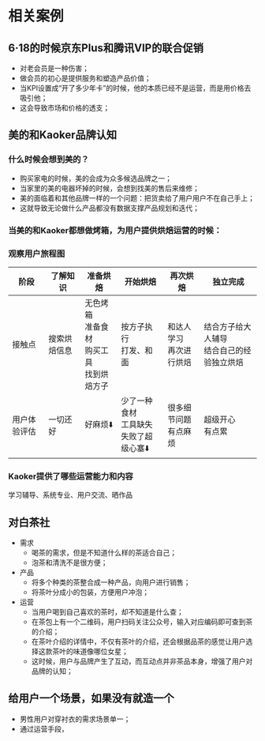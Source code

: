 # 相关案例

##  6·18的时候京东Plus和腾讯VIP的联合促销

- 对老会员是一种伤害；
- 做会员的初心是提供服务和塑造产品价值；
- 当KPI设置成“开了多少年卡”的时候，他的本质已经不是运营，而是用价格去吸引他；
- 这会导致市场和价格的透支；

## 美的和Kaoker品牌认知

### 什么时候会想到美的？

- 购买家电的时候，美的会成为众多候选品牌之一；
- 当家里的美的电器坏掉的时候，会想到找美的售后来维修；
- 美的面临着和其他品牌一样的一个问题：把货卖给了用户用户不在自己手上；
- 这就导致无论做什么产品都没有数据支撑产品规划和迭代；

### 当美的和Kaoker都想做烤箱，为用户提供烘焙运营的时候：

### 观察用户旅程图

| 阶段         | 了解知识     | 准备烘焙                                            | 开始烘焙                                      | 再次烘焙                    | 独立完成                                     |
| ------------ | ------------ | --------------------------------------------------- | --------------------------------------------- | --------------------------- | -------------------------------------------- |
| 接触点       | 搜索烘焙信息 | 无色烤箱<br/>准备食材<br/>购买工具<br/>找到烘焙方子 | 按方子执行<br/>打发、和面                     | 和达人学习<br/>再次进行烘焙 | 结合方子给大人辅导<br>结合自己的经验独立烘焙 |
| 用户体验评估 | 一切还好     | 好麻烦⬇️                                             | 少了一种食材<br/>工具缺失<br/>失败了超级心塞⬇️ | 很多细节问题<br/>有点麻烦   | 超级开心<br>有点累                           |

### Kaoker提供了哪些运营能力和内容

学习辅导、系统专业、用户交流、晒作品

## 对白茶社

- 需求
  - 喝茶的需求，但是不知道什么样的茶适合自己；
  - 泡茶和清洗不是很方便；
- 产品
  - 将多个种类的茶整合成一种产品，向用户进行销售；
  - 将茶叶分成小的包装，方便用户冲泡；
- 运营
  - 当用户喝到自己喜欢的茶时，却不知道是什么查；
  - 在茶包上有一个二维码，用户扫码关注公众号，输入对应编码即可查到茶的介绍；
  - 在茶叶介绍的详情中，不仅有茶叶的介绍，还会根据品茶的感觉让用户选择这款茶叶的味道像哪位女星；
  - 这时候，用户与品牌产生了互动，而互动点并非茶品本身，增强了用户对品牌的认知；

## 给用户一个场景，如果没有就造一个

- 男性用户对穿衬衣的需求场景单一；
- 通过运营手段，